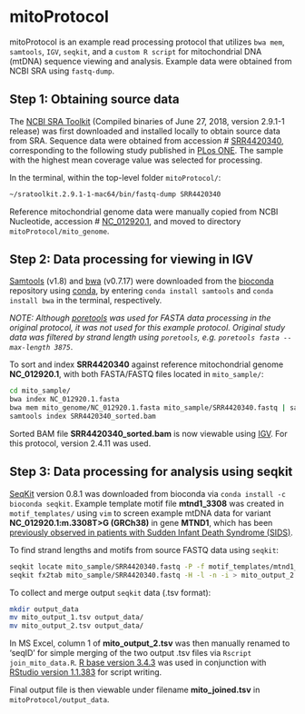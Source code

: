mitoProtocol
======

mitoProtocol is an example read processing protocol that utilizes `bwa mem`, `samtools`, `IGV`, `seqkit`, and a `custom R script` for mitochondrial DNA (mtDNA) sequence viewing and analysis. Example data were obtained from NCBI SRA using `fastq-dump`.

Step 1: Obtaining source data
------

The [NCBI SRA Toolkit](https://trace.ncbi.nlm.nih.gov/Traces/sra/sra.cgi?view=software) (Compiled binaries of June 27, 2018, version 2.9.1-1 release) was first downloaded and installed locally to obtain source data from SRA. Sequence data were obtained from accession # [SRR4420340](https://trace.ncbi.nlm.nih.gov/Traces/sra/sra.cgi?run=SRR4420340 ), corresponding to the following study published in [PLos ONE](http://journals.plos.org/plosone/article?id=10.1371/journal.pone.0167600). The sample with the highest mean coverage value was selected for processing.

In the terminal, within the top-level folder `mitoProtocol/`:

```bash
~/sratoolkit.2.9.1-1-mac64/bin/fastq-dump SRR4420340
```

Reference mitochondrial genome data were manually copied from NCBI Nucleotide, accession # [NC_012920.1](https://www.ncbi.nlm.nih.gov/nuccore/NC_012920.1?report=fasta), and moved to directory `mitoProtocol/mito_genome`.

Step 2: Data processing for viewing in IGV
------

[Samtools](http://www.htslib.org/) (v1.8) and [bwa](http://bio-bwa.sourceforge.net/) (v0.7.17) were downloaded from the [bioconda](https://bioconda.github.io/) repository using [conda](https://conda.io/docs/index.html), by entering `conda install samtools` and `conda install bwa` in the terminal, respectively.

*NOTE: Although [poretools](http://poretools.readthedocs.io/en/latest/) was used for FASTA data processing in the original protocol, it was not used for this example protocol. Original study data was filtered by strand length using `poretools`, e.g. `poretools fasta --max-length 3875`*.

To sort and index **SRR4420340** against reference mitochondrial genome **NC_012920.1**, with both FASTA/FASTQ files located in `mito_sample/`:

```bash
cd mito_sample/
bwa index NC_012920.1.fasta
bwa mem mito_genome/NC_012920.1.fasta mito_sample/SRR4420340.fastq | samtools sort -o SRR4420340_sorted.bam
samtools index SRR4420340_sorted.bam
```

Sorted BAM file **SRR4420340_sorted.bam** is now viewable using [IGV](https://software.broadinstitute.org/software/igv/download). For this protocol, version 2.4.11 was used.

Step 3: Data processing for analysis using seqkit
------

[SeqKit](https://bioinf.shenwei.me/seqkit/download/) version 0.8.1 was downloaded from bioconda via `conda install -c bioconda seqkit`. Example template motif file **mtnd1_3308** was created in `motif_templates/` using `vim` to screen example mtDNA data for variant **NC_012920.1:m.3308T>G (GRCh38)** in gene **MTND1**, which has been [previously observed in patients with Sudden Infant Death Syndrome (SIDS)](https://www.ncbi.nlm.nih.gov/clinvar/variation/9729/#supporting-observations).

To find strand lengths and motifs from source FASTQ data using `seqkit`:

```bash
seqkit locate mito_sample/SRR4420340.fastq -P -f motif_templates/mtnd1_3308 > mito_output_1.tsv
seqkit fx2tab mito_sample/SRR4420340.fastq -H -l -n -i > mito_output_2.tsv
```

To collect and merge output `seqkit` data (.tsv format):

```bash
mkdir output_data
mv mito_output_1.tsv output_data/
mv mito_output_2.tsv output_data/
```

In MS Excel, column 1 of **mito_output_2.tsv** was then manually renamed to ‘seqID’ for simple merging of the two output .tsv files via `Rscript join_mito_data.R`. [R base version 3.4.3](https://www.r-project.org/) was used in conjunction with [RStudio version 1.1.383](https://www.rstudio.com/) for script writing.

Final output file is then viewable under filename **mito_joined.tsv** in `mitoProtocol/output_data`.
